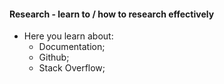 #### Research - learn to / how to research effectively

- Here you learn about:
  - Documentation;
  - Github;
  - Stack Overflow;
